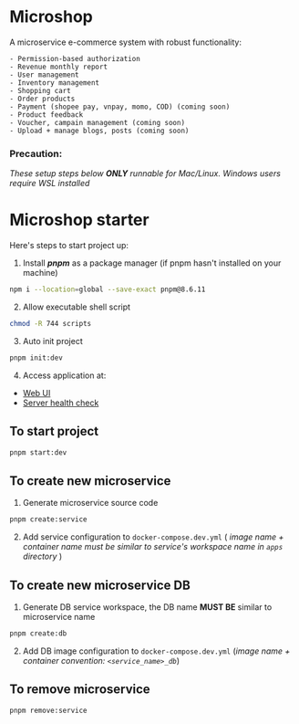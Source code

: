 # Microshop

A microservice e-commerce system with robust functionality:
    
    - Permission-based authorization
    - Revenue monthly report
    - User management
    - Inventory management
    - Shopping cart
    - Order products
    - Payment (shopee pay, vnpay, momo, COD) (coming soon)
    - Product feedback
    - Voucher, campain management (coming soon)
    - Upload + manage blogs, posts (coming soon)


### Precaution:
_These setup steps below **ONLY** runnable for Mac/Linux. Windows users require WSL installed_

# Microshop starter

Here's steps to start project up:

1. Install <em><b>pnpm</b></em> as a package manager (if pnpm hasn't installed on your machine)
```sh
npm i --location=global --save-exact pnpm@8.6.11
```
2. Allow executable shell script
```sh
chmod -R 744 scripts
```
3. Auto init project
```sh
pnpm init:dev
```
4. Access application at:
- [Web UI](http://localhost)
- [Server health check](http://localhost/api/ping)

## To start project
```sh
pnpm start:dev
```

## To create new microservice
1. Generate microservice source code
```sh
pnpm create:service
```
2. Add service configuration to `docker-compose.dev.yml` ( _image name + container name must be similar to service's workspace name in `apps` directory_ )

## To create new microservice DB
1. Generate DB service workspace, the DB name **MUST BE** similar to microservice name 
```sh
pnpm create:db
```
2. Add DB image configuration to `docker-compose.dev.yml` (_image name + container convention: `<service_name>_db`_)

## To remove microservice
```sh
pnpm remove:service
```
